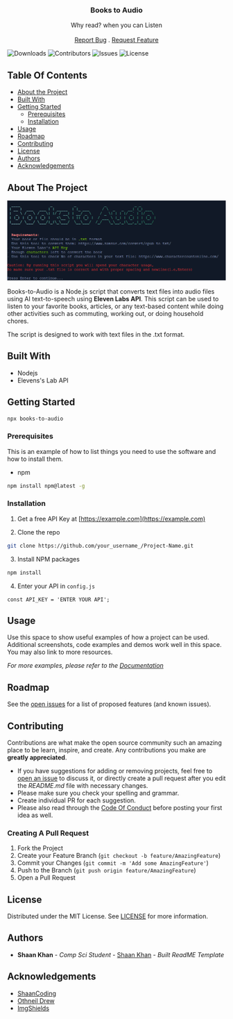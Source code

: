 <br/>
<p align="center">
  <h3 align="center">Books to Audio</h3>

  <p align="center">
    Why read? when you can Listen
    <br/>
    <br/>
    <a href="https://github.com/Amethesh/Books-to-Audio/issues">Report Bug</a>
    .
    <a href="https://github.com/Amethesh/Books-to-Audio/issues">Request Feature</a>
  </p>
</p>

![Downloads](https://img.shields.io/github/downloads/Amethesh/Books-to-Audio/total) ![Contributors](https://img.shields.io/github/contributors/Amethesh/Books-to-Audio?color=dark-green) ![Issues](https://img.shields.io/github/issues/Amethesh/Books-to-Audio) ![License](https://img.shields.io/github/license/Amethesh/Books-to-Audio) 

## Table Of Contents

* [About the Project](#about-the-project)
* [Built With](#built-with)
* [Getting Started](#getting-started)
  * [Prerequisites](#prerequisites)
  * [Installation](#installation)
* [Usage](#usage)
* [Roadmap](#roadmap)
* [Contributing](#contributing)
* [License](#license)
* [Authors](#authors)
* [Acknowledgements](#acknowledgements)

## About The Project

![Screen Shot](./images/1.png)

Books-to-Audio is a Node.js script that converts text files into audio files using AI text-to-speech using **Eleven Labs API**. This script can be used to listen to your favorite books, articles, or any text-based content while doing other activities such as commuting, working out, or doing household chores.

The script is designed to work with text files in the .txt format.


## Built With

- Nodejs
- Elevens's Lab API

## Getting Started

```
npx books-to-audio
```

### Prerequisites

This is an example of how to list things you need to use the software and how to install them.

* npm

```sh
npm install npm@latest -g
```

### Installation

1. Get a free API Key at [https://example.com](https://example.com)

2. Clone the repo

```sh
git clone https://github.com/your_username_/Project-Name.git
```

3. Install NPM packages

```sh
npm install
```

4. Enter your API in `config.js`

```JS
const API_KEY = 'ENTER YOUR API';
```

## Usage

Use this space to show useful examples of how a project can be used. Additional screenshots, code examples and demos work well in this space. You may also link to more resources.

_For more examples, please refer to the [Documentation](https://example.com)_

## Roadmap

See the [open issues](https://github.com/Amethesh/Books-to-Audio/issues) for a list of proposed features (and known issues).

## Contributing

Contributions are what make the open source community such an amazing place to be learn, inspire, and create. Any contributions you make are **greatly appreciated**.
* If you have suggestions for adding or removing projects, feel free to [open an issue](https://github.com/Amethesh/Books-to-Audio/issues/new) to discuss it, or directly create a pull request after you edit the *README.md* file with necessary changes.
* Please make sure you check your spelling and grammar.
* Create individual PR for each suggestion.
* Please also read through the [Code Of Conduct](https://github.com/Amethesh/Books-to-Audio/blob/main/CODE_OF_CONDUCT.md) before posting your first idea as well.

### Creating A Pull Request

1. Fork the Project
2. Create your Feature Branch (`git checkout -b feature/AmazingFeature`)
3. Commit your Changes (`git commit -m 'Add some AmazingFeature'`)
4. Push to the Branch (`git push origin feature/AmazingFeature`)
5. Open a Pull Request

## License

Distributed under the MIT License. See [LICENSE](https://github.com/Amethesh/Books-to-Audio/blob/main/LICENSE.md) for more information.

## Authors

* **Shaan Khan** - *Comp Sci Student* - [Shaan Khan](https://github.com/ShaanCoding/) - *Built ReadME Template*

## Acknowledgements

* [ShaanCoding](https://github.com/ShaanCoding/)
* [Othneil Drew](https://github.com/othneildrew/Best-README-Template)
* [ImgShields](https://shields.io/)
